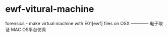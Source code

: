 # ewf-vitural-machine
forensics - make virtual machine with E01[ewf] files on OSX ———— 电子取证 MAC OS平台仿真
